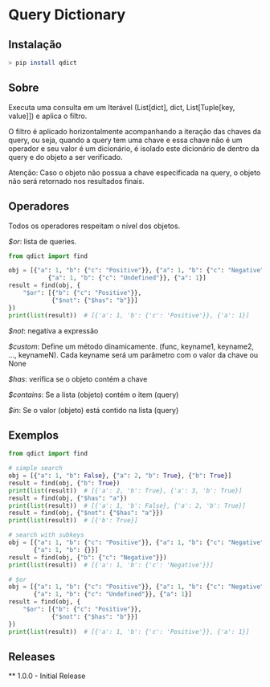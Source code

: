 # Query Dictionary

## Instalação

````bash
> pip install qdict
````


## Sobre

Executa uma consulta em um Iterável (List[dict], dict, List[Tuple[key, value]]) e aplica o filtro. 

O filtro é aplicado horizontalmente acompanhando a iteração das chaves da query, ou seja, 
quando a query tem uma chave e essa chave não é um operador e seu valor é um dicionário, é isolado
este dicionário de dentro da query e do objeto a ser verificado.

Atenção: Caso o objeto não possua a chave especificada na query, o objeto não será retornado nos resultados finais.


## Operadores

Todos os operadores respeitam o nível dos objetos.


*$or*: lista de queries. 
````python
from qdict import find

obj = [{"a": 1, "b": {"c": "Positive"}}, {"a": 1, "b": {"c": "Negative"}},
           {"a": 1, "b": {"c": "Undefined"}}, {"a": 1}]
result = find(obj, {
    "$or": [{"b": {"c": "Positive"}},
            {"$not": {"$has": "b"}}]
})
print(list(result))  # [{'a': 1, 'b': {'c': 'Positive'}}, {'a': 1}]
````

*$not*: negativa a expressão

*$custom*: Define um método dinamicamente. (func, keyname1, keyname2, ..., keynameN). Cada keyname será um parâmetro com 
o valor da chave ou None

*$has*: verifica se o objeto contém a chave

*$contains*: Se a lista (objeto) contém o item (query)

*$in*: Se o valor (objeto) está contido na lista (query)

## Exemplos

```python
from qdict import find

# simple search
obj = [{"a": 1, "b": False}, {"a": 2, "b": True}, {"b": True}]
result = find(obj, {"b": True})
print(list(result))  # [{'a': 2, 'b': True}, {'a': 3, 'b': True}]
result = find(obj, {"$has": "a"})
print(list(result))  # [{'a': 1, 'b': False}, {'a': 2, 'b': True}]
result = find(obj, {"$not": {"$has": "a"}})
print(list(result))  # [{'b': True}]

# search with subkeys
obj = [{"a": 1, "b": {"c": "Positive"}}, {"a": 1, "b": {"c": "Negative"}},
       {"a": 1, "b": {}}]
result = find(obj, {"b": {"c": "Negative"}})
print(list(result))  # [{'a': 1, 'b': {'c': 'Negative'}}]

# $or
obj = [{"a": 1, "b": {"c": "Positive"}}, {"a": 1, "b": {"c": "Negative"}},
       {"a": 1, "b": {"c": "Undefined"}}, {"a": 1}]
result = find(obj, {
    "$or": [{"b": {"c": "Positive"}},
            {"$not": {"$has": "b"}}]
})
print(list(result))  # [{'a': 1, 'b': {'c': 'Positive'}}, {'a': 1}]
```
## Releases

** 1.0.0 - Initial Release
